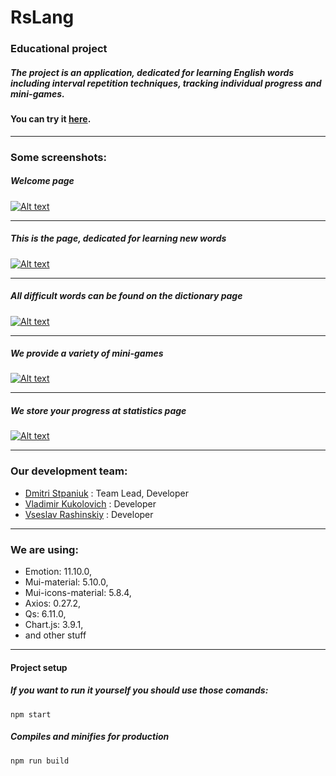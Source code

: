 # RsLang

### Educational project

##### The project is an application, dedicated for learning English words including interval repetition techniques, tracking individual progress and mini-games.

#### You can try it [here](https://rslang-dmitristpaniuk.netlify.app/).

<hr>

### Some screenshots:

##### Welcome page

[![Alt text](https://i.ibb.co/tQh3NLk/image.png)](https://ibb.co/9H6nmRC)

<hr>

##### This is the page, dedicated for learning new words

[![Alt text](https://i.ibb.co/0njpTJz/image.png)](https://ibb.co/jw9vfWP)

<hr>

##### All difficult words can be found on the dictionary page

[![Alt text](https://i.ibb.co/3YdT30K/image.png)](https://ibb.co/NntfXN9)

<hr>

##### We provide a variety of mini-games

[![Alt text](https://i.ibb.co/bPBVSNF/image.png)](https://ibb.co/sRH0wWj)

<hr>

##### We store your progress at statistics page

[![Alt text](https://i.ibb.co/nzkbVgB/image.png)](https://ibb.co/1R1Yvyv)

<hr>

### Our development team:

- [Dmitri Stpaniuk](https://github.com/Kefan1997) : Team Lead, Developer
- [Vladimir Kukolovich](#) : Developer
- [Vseslav Rashinskiy](#) : Developer

<hr>

### We are using:

- Emotion: 11.10.0,
- Mui-material: 5.10.0,
- Mui-icons-material: 5.8.4,
- Axios: 0.27.2,
- Qs: 6.11.0,
- Chart.js: 3.9.1,
- and other stuff

<hr>

#### Project setup

##### If you want to run it yourself you should use those comands:

```
npm start
```

##### Compiles and minifies for production

```
npm run build
```